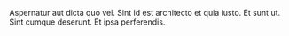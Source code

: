 Aspernatur aut dicta quo vel. Sint id est architecto et quia iusto. Et sunt ut. Sint cumque deserunt. Et ipsa perferendis.